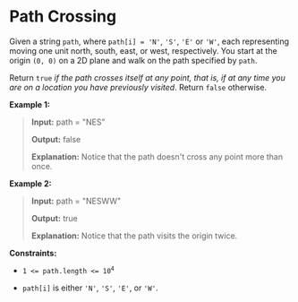 # Path Crossing

Given a string <code>path</code>, where <code>path[i] = 'N'</code>, <code>'S'</code>, <code>'E'</code> or <code>'W'</code>, each representing moving one unit north, south, east, or west, respectively. You start at the origin <code>(0, 0)</code> on a 2D plane and walk on the path specified by <code>path</code>.

Return <code>true</code> *if the path crosses itself at any point, that is, if at any time you are on a location you have previously visited*. Return <code>false</code> otherwise.


**Example 1:**
>
> **Input:** path = "NES"
>
> **Output:** false
>
> **Explanation:** Notice that the path doesn't cross any point more than once.

**Example 2:**
>
> **Input:** path = "NESWW"
>
> **Output:** true
>
> **Explanation:** Notice that the path visits the origin twice.


**Constraints:**

- <code>1 &lt;= path.length &lt;= 10<sup>4</sup></code>

- <code>path[i]</code> is either <code>'N'</code>, <code>'S'</code>, <code>'E'</code>, or <code>'W'</code>.
